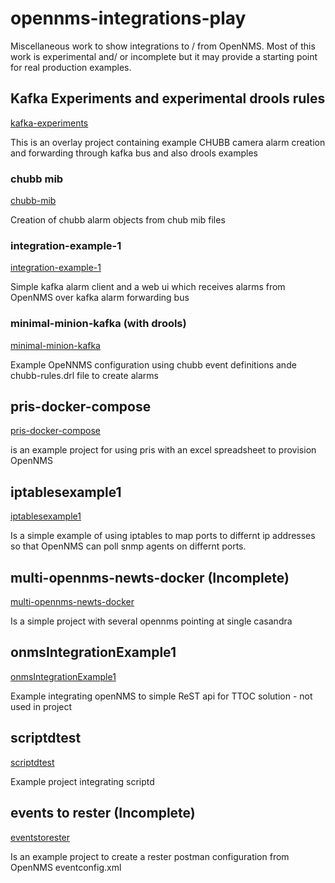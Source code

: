 # opennms-integrations-play
Miscellaneous work to show integrations to / from OpenNMS.
Most of this work is experimental and/ or incomplete but it may provide a starting point for real production examples.

## Kafka Experiments and experimental drools rules
[kafka-experiments](../main/kafka-experiments)

This is an overlay project containing example CHUBB camera alarm creation and forwarding through kafka bus and also drools examples

### chubb mib 
[chubb-mib](../main/kafka-experiments/chubb-mib) 

Creation of chubb alarm objects from chub mib files

### integration-example-1
[integration-example-1](../main/kafka-experiments/integration-example-1) 

Simple kafka alarm client and a web ui which receives alarms from OpenNMS over kafka alarm forwarding bus

### minimal-minion-kafka  (with drools)
[minimal-minion-kafka](../main/kafka-experiments/minimal-minion-kafka) 

Example OpeNNMS configuration using chubb event definitions ande chubb-rules.drl file to create alarms

## pris-docker-compose
[pris-docker-compose](../main/pris-docker-compose) 

is an example project for using pris with an excel spreadsheet to provision OpenNMS

## iptablesexample1
[iptablesexample1](../main/iptablesexample1)

Is a simple example of using iptables to map ports to differnt ip addresses so that OpenNMS can poll snmp agents on differnt ports.

## multi-opennms-newts-docker (Incomplete)
[multi-opennms-newts-docker](../main/multi-opennms-newts-docker)

Is a simple project with several opennms pointing at single casandra

## onmsIntegrationExample1 
[onmsIntegrationExample1](../main/onmsIntegrationExample1)

Example integrating openNMS to simple ReST api for TTOC solution - not used in project

## scriptdtest
[scriptdtest](../main/scriptdtest)

Example project integrating scriptd

## events to rester (Incomplete)
[eventstorester](../main/eventstorester)

Is an example project to create a rester postman configuration from OpenNMS eventconfig.xml

